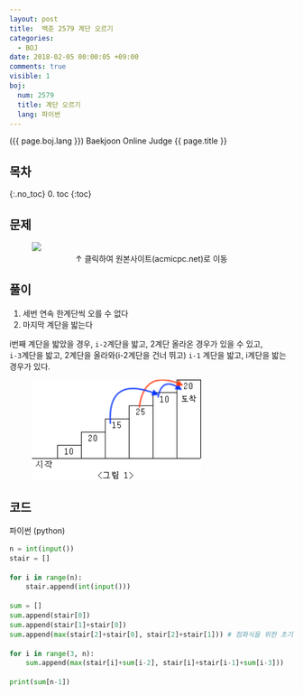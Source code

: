 ```yaml
---
layout: post
title:  백준 2579 계단 오르기
categories:
  - BOJ
date: 2018-02-05 00:00:05 +09:00
comments: true
visible: 1
boj:
  num: 2579
  title: 계단 오르기
  lang: 파이썬
---
```


({{ page.boj.lang }}) Baekjoon Online Judge {{ page.title }}

## 목차
{:.no_toc}
0. toc
{:toc}
## 문제

<figure>
<a href="https://www.acmicpc.net/problem/{{ page.boj.num }}" target="_blank">
<img src="/assets/posts/boj/{{ page.boj.num }}.png"></a>
<figcaption align="middle">
&uarr; 클릭하여 원본사이트(acmicpc.net)로 이동
</figcaption>
</figure>

## 풀이

1. 세번 연속 한계단씩 오를 수 없다
2. 마지막 계단을 밟는다

i번째 계단을 밟았을 경우, `i-2`계단을 밟고, 2계단 올라온 경우가 있을 수 있고, <br />
`i-3`계단을 밟고, 2계단을 올라와(i-2계단을 건너 뛰고) `i-1` 계단을 밟고, i계단을 밟는 경우가 있다. <br />

<figure>
<img src="/assets/posts/20180205/101.png" width="300">
</figure>

## 코드
파이썬 (python)
```py
n = int(input())
stair = []

for i in range(n):
    stair.append(int(input()))

sum = []
sum.append(stair[0])
sum.append(stair[1]+stair[0])
sum.append(max(stair[2]+stair[0], stair[2]+stair[1])) # 점화식을 위한 초기 3개값

for i in range(3, n):
    sum.append(max(stair[i]+sum[i-2], stair[i]+stair[i-1]+sum[i-3]))

print(sum[n-1])
```
